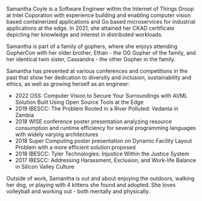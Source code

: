 Samantha Coyle is a Software Engineer within the Internet of Things Group at Intel Coporation with experience building
and enabling computer vision based containerized applications and Go based microservices for industrial applications at the edge.
In 2021, 
she attained her CKAD certificate depicting her knowledge and interest in distributed workloads. 

Samantha is part of a family of gophers,
where she enjoys attending GopherCon with her older brother, Ethan - the OG Gopher of the family, 
and her identical twin sister, Cassandra - the other Gopher in the family. 

Samantha has presented at various conferences and competitions in the past that show her dedication to diversity and inclusion, 
sustainability and ethics, as well as growing herself as an engineer:
- 2022 OSS: Computer Vision to Secure Your Surroundings with AI/ML Solution Built Using Open Source Tools at the Edge
- 2019 IBESCC: The Problem Rooted in a River Polluted: Vedanta in Zambia 
- 2018 WISE conference poster presentation analyzing resource consumption and runtime efficiency for several programming languages with widely varying architectures 
- 2018 Super Computing poster presentation on Dynamic Facility Layout Problem with a more efficient solution proposed 
- 2018 IBESCC: Tyler Technologies: Injustice Within the Justice System 
- 2017 IBESCC: Addressing Harassment, Exclusion, and Work-life Balance in Silicon Valley Culture

Outside of work, Samantha is out and about enjoying the outdoors, walking her dog,
or playing with 4 kittens she found and adopted.
She loves volleyball and working out - both mentally and physically.